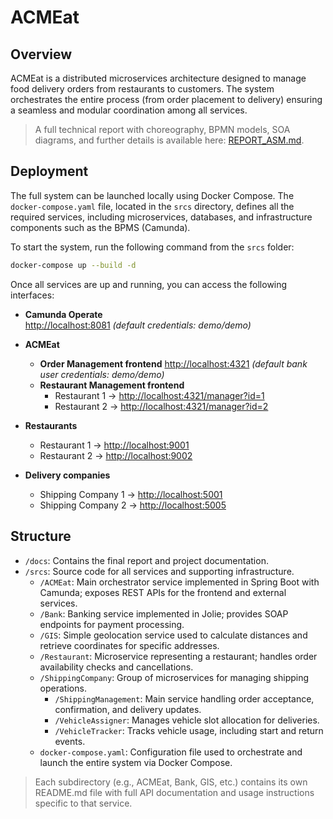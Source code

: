 # ACMEat

## Overview
ACMEat is a distributed microservices architecture designed to manage food delivery orders from restaurants to customers. The system orchestrates the entire process (from order placement to delivery) ensuring a seamless and modular coordination among all services.

> A full technical report with choreography, BPMN models, SOA diagrams, and further details is available here: [REPORT_ASM.md](./docs/REPORT_ASM.md).

## Deployment
The full system can be launched locally using Docker Compose. The `docker-compose.yaml` file, located in the `srcs` directory, defines all the required services, including microservices, databases, and infrastructure components such as the BPMS (Camunda).

To start the system, run the following command from the `srcs` folder:

```bash
docker-compose up --build -d
```

Once all services are up and running, you can access the following interfaces:

- **Camunda Operate**  
  [http://localhost:8081](http://localhost:8081) *(default credentials: demo/demo)*

- **ACMEat**  
  - **Order Management frontend** [http://localhost:4321](http://localhost:4321) *(default bank user credentials: demo/demo)*
  - **Restaurant Management frontend**  
    - Restaurant 1 → [http://localhost:4321/manager?id=1](http://localhost:4321/manager?id=1)  
    - Restaurant 2 → [http://localhost:4321/manager?id=2](http://localhost:4321/manager?id=2)

- **Restaurants**  
  - Restaurant 1 → [http://localhost:9001](http://localhost:9001)  
  - Restaurant 2 → [http://localhost:9002](http://localhost:9002)

- **Delivery companies**  
  - Shipping Company 1 → [http://localhost:5001](http://localhost:5001)  
  - Shipping Company 2 → [http://localhost:5005](http://localhost:5005)

## Structure
- `/docs`: Contains the final report and project documentation.
- `/srcs`: Source code for all services and supporting infrastructure.
    - `/ACMEat`: Main orchestrator service implemented in Spring Boot with Camunda; exposes REST APIs for the frontend and external services.
    - `/Bank`: Banking service implemented in Jolie; provides SOAP endpoints for payment processing.
    - `/GIS`: Simple geolocation service used to calculate distances and retrieve coordinates for specific addresses.
    - `/Restaurant`: Microservice representing a restaurant; handles order availability checks and cancellations.
    - `/ShippingCompany`: Group of microservices for managing shipping operations.
        - `/ShippingManagement`: Main service handling order acceptance, confirmation, and delivery updates.
        - `/VehicleAssigner`: Manages vehicle slot allocation for deliveries.
        - `/VehicleTracker`: Tracks vehicle usage, including start and return events.
    - `docker-compose.yaml`: Configuration file used to orchestrate and launch the entire system via Docker Compose.

> Each subdirectory (e.g., ACMEat, Bank, GIS, etc.) contains its own README.md file with full API documentation and usage instructions specific to that service.